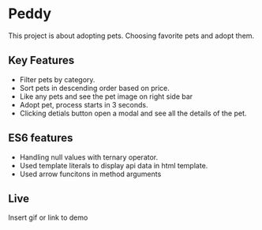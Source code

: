 # Peddy

This project is about adopting pets. Choosing favorite pets and adopt them.

## Key Features

- Filter pets by category.
- Sort pets in descending order based on price.
- Like any pets and see the pet image on right side bar
- Adopt pet, process starts in 3 seconds.
- Clicking detials button open a modal and see all the details of the pet.

## ES6 features

- Handling null values with ternary operator.
- Used template literals to display api data in html template.
- Used arrow funcitons in method arguments

## Live

Insert gif or link to demo
